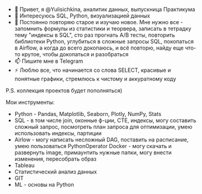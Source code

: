 - 👋 Привет, я @Yulisichkina, аналитик данных, выпускница Практикума
- 👀 Интересуюсь SQL, Python, визуализацией данных
- 🌱 Постоянно повторяю старое и изучаю новое. Мне нужно все - запомнить формулы из статистики и теорвера, записать в тетрадку тему "индексы в SQL", сто раз прогнать A/B тесты, повторить библиотеки Python, углубиться в сложные запросы SQL, покопаться в Airflow, а когда до всего докопаюсь, и всё повторю, найду еще что-то крутое, чтобы докопаться и разобраться
- 📫 Пишите мне в Telegram
- ⚡ Люблю все, что начинается со слова SELECT, красивые и понятные графики, стремлюсь к чистому и аккуратному коду


P.S. коллекция проектов будет пополняться)



Мои инструменты:

- Python - Pandas, Matplotlib, Seaborn, Plotly, NumPy, Stats 
- SQL - в том числе join, оконные ф-ции, CTE, индексы, могу составить сложный запрос, посмотреть план запроса для оптимизации, умею использовать индексы, партиции
- Airlow - могу написать несложный DAG, поставить на расписание, умею пользоваться PythonOperator Docker - могу скачать и развернуть image, примаунтить нужные папки, могу внести изменения, пересобрать образ
- Tableau
- Статистический анализ данных
- GIT
- ML - основы на Python



